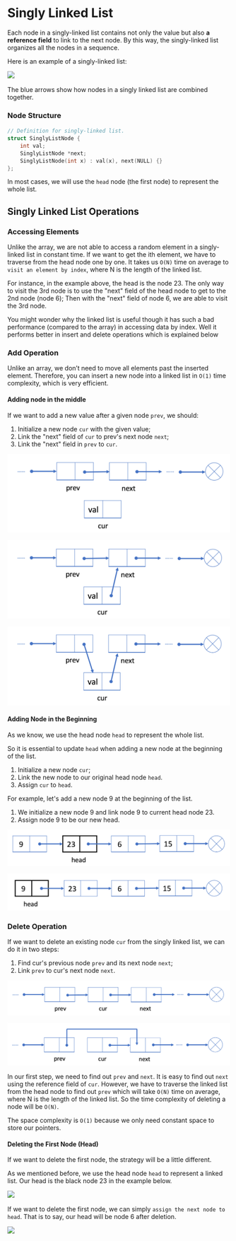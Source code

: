 # Singly Linked List

Each node in a singly-linked list contains not only the value but also **a reference field** to link to the next node. By this way, the singly-linked list organizes all the nodes in a sequence.

Here is an example of a singly-linked list:

![](https://s3-lc-upload.s3.amazonaws.com/uploads/2018/04/12/screen-shot-2018-04-12-at-152754.png)

The blue arrows show how nodes in a singly linked list are combined together.

### Node Structure

```cpp
// Definition for singly-linked list.
struct SinglyListNode {
    int val;
    SinglyListNode *next;
    SinglyListNode(int x) : val(x), next(NULL) {}
};
```

In most cases, we will use the `head` node \(the first node\) to represent the whole list.

## Singly Linked List Operations

### Accessing Elements

Unlike the array, we are not able to access a random element in a singly-linked list in constant time. If we want to get the ith element, we have to traverse from the head node one by one. It takes us `O(N)` time on average to `visit an element by index`, where N is the length of the linked list.

For instance, in the example above, the head is the node 23. The only way to visit the 3rd node is to use the "next" field of the head node to get to the 2nd node \(node 6\); Then with the "next" field of node 6, we are able to visit the 3rd node.

You might wonder why the linked list is useful though it has such a bad performance \(compared to the array\) in accessing data by index. Well it performs better in insert and delete operations which is explained below

### Add Operation

Unlike an array, we don’t need to move all elements past the inserted element. Therefore, you can insert a new node into a linked list in `O(1)` time complexity, which is very efficient.

#### Adding node in the middle

If we want to add a new value after a given node `prev`, we should: 

1. Initialize a new node `cur` with the given value;
2. Link the "next" field of `cur` to prev's next node `next`;
3. Link the "next" field in `prev` to `cur`.

![](../../.gitbook/assets/image%20%2846%29.png)

![](../../.gitbook/assets/image%20%2848%29.png)

![](../../.gitbook/assets/image%20%2844%29.png)

#### Adding Node in the Beginning

As we know, we use the head node `head` to represent the whole list.

So it is essential to update `head` when adding a new node at the beginning of the list.

1. Initialize a new node `cur`;
2. Link the new node to our original head node `head`.
3. Assign `cur` to `head`.

For example, let's add a new node 9 at the beginning of the list.

1. We initialize a new node 9 and link node 9 to current head node 23.
2. Assign node 9 to be our new head.

![](../../.gitbook/assets/image%20%2843%29.png)

![](../../.gitbook/assets/image%20%2847%29.png)

### Delete Operation

If we want to delete an existing node `cur` from the singly linked list, we can do it in two steps:

1. Find cur's previous node `prev` and its next node `next`;
2. Link `prev` to cur's next node `next`.

![](../../.gitbook/assets/image%20%2845%29.png)

![](../../.gitbook/assets/image%20%2849%29.png)

In our first step, we need to find out `prev` and `next`. It is easy to find out `next` using the reference field of `cur`. However, we have to traverse the linked list from the head node to find out `prev` which will take `O(N)` time on average, where N is the length of the linked list. So the time complexity of deleting a node will be `O(N)`.

The space complexity is `O(1)` because we only need constant space to store our pointers.

#### Deleting the First Node \(Head\)

If we want to delete the first node, the strategy will be a little different.

As we mentioned before, we use the head node `head` to represent a linked list. Our head is the black node 23 in the example below.

![](https://s3-lc-upload.s3.amazonaws.com/uploads/2018/04/19/screen-shot-2018-04-19-at-130024.png)

If we want to delete the first node, we can simply `assign the next node to head`. That is to say, our head will be node 6 after deletion.

![](https://s3-lc-upload.s3.amazonaws.com/uploads/2018/04/19/screen-shot-2018-04-19-at-130031.png)





